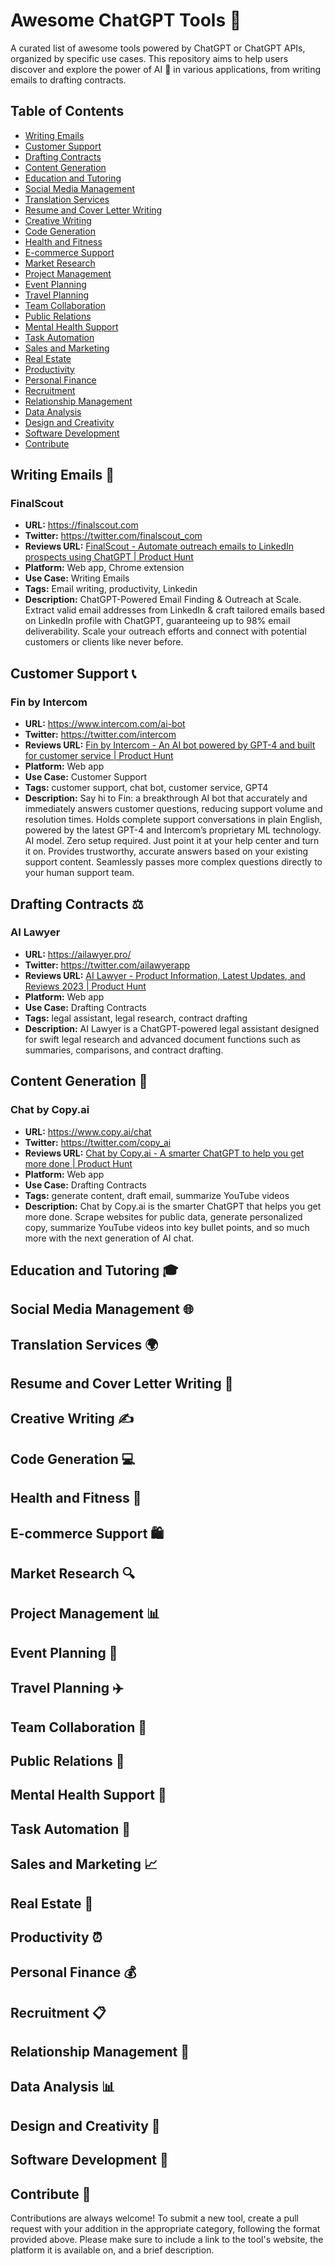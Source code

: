 # Awesome ChatGPT Tools 🚀

A curated list of awesome tools powered by ChatGPT or ChatGPT APIs, organized by specific use cases. This repository aims to help users discover and explore the power of AI 🤖 in various applications, from writing emails to drafting contracts.

## Table of Contents

- [Writing Emails](#writing-emails)
- [Customer Support](#customer-support)
- [Drafting Contracts](#drafting-contracts)
- [Content Generation](#content-generation)
- [Education and Tutoring](#education-and-tutoring)
- [Social Media Management](#social-media-management)
- [Translation Services](#translation-services)
- [Resume and Cover Letter Writing](#resume-and-cover-letter-writing)
- [Creative Writing](#creative-writing)
- [Code Generation](#code-generation)
- [Health and Fitness](#health-and-fitness)
- [E-commerce Support](#e-commerce-support)
- [Market Research](#market-research)
- [Project Management](#project-management)
- [Event Planning](#event-planning)
- [Travel Planning](#travel-planning)
- [Team Collaboration](#team-collaboration)
- [Public Relations](#public-relations)
- [Mental Health Support](#mental-health-support)
- [Task Automation](#task-automation)
- [Sales and Marketing](#sales-and-marketing)
- [Real Estate](#real-estate)
- [Productivity](#productivity)
- [Personal Finance](#personal-finance)
- [Recruitment](#recruitment)
- [Relationship Management](#relationship-management)
- [Data Analysis](#data-analysis)
- [Design and Creativity](#design-and-creativity)
- [Software Development](#software-development)
- [Contribute](#contribute)

## Writing Emails 📧

### FinalScout

- **URL:** https://finalscout.com
- **Twitter:** https://twitter.com/finalscout_com
- **Reviews URL:** [FinalScout - Automate outreach emails to LinkedIn prospects using ChatGPT | Product Hunt](https://www.producthunt.com/posts/finalscout-2)
- **Platform:** Web app, Chrome extension
- **Use Case:** Writing Emails
- **Tags:** Email writing, productivity, Linkedin
- **Description:** ChatGPT-Powered Email Finding & Outreach at Scale. Extract valid email addresses from LinkedIn & craft tailored emails based on LinkedIn profile with ChatGPT, guaranteeing up to 98% email deliverability. Scale your outreach efforts and connect with potential customers or clients like never before.

## Customer Support 📞

### Fin by Intercom

- **URL:** https://www.intercom.com/ai-bot
- **Twitter:** https://twitter.com/intercom
- **Reviews URL:** [Fin by Intercom - An AI bot powered by GPT-4 and built for customer service | Product Hunt](https://www.producthunt.com/posts/fin-by-intercom)
- **Platform:** Web app
- **Use Case:** Customer Support
- **Tags:** customer support, chat bot, customer service, GPT4
- **Description:** Say hi to Fin: a breakthrough AI bot that accurately and immediately answers customer questions, reducing support volume and resolution times. Holds complete support conversations in plain English, powered by the latest GPT-4 and Intercom’s proprietary ML technology. AI model. Zero setup required. Just point it at your help center and turn it on. Provides trustworthy, accurate answers based on your existing support content. Seamlessly passes more complex questions directly to your human support team.

## Drafting Contracts ⚖️

### AI Lawyer

- **URL:** https://ailawyer.pro/
- **Twitter:** https://twitter.com/ailawyerapp
- **Reviews URL:** [AI Lawyer - Product Information, Latest Updates, and Reviews 2023 | Product Hunt](https://www.producthunt.com/products/ai-lawyer)
- **Platform:** Web app
- **Use Case:** Drafting Contracts
- **Tags:** legal assistant, legal research, contract drafting
- **Description:** AI Lawyer is a ChatGPT-powered legal assistant designed for swift legal research and advanced document functions such as summaries, comparisons, and contract drafting.

## Content Generation 📝

### Chat by Copy.ai

- **URL:** https://www.copy.ai/chat
- **Twitter:** https://twitter.com/copy_ai
- **Reviews URL:** [Chat by Copy.ai - A smarter ChatGPT to help you get more done | Product Hunt](https://www.producthunt.com/posts/chat-by-copy-ai)
- **Platform:** Web app
- **Use Case:** Drafting Contracts
- **Tags:** generate content, draft email, summarize YouTube videos
- **Description:** Chat by Copy.ai is the smarter ChatGPT that helps you get more done. Scrape websites for public data, generate personalized copy, summarize YouTube videos into key bullet points, and so much more with the next generation of AI chat.

## Education and Tutoring 🎓

## Social Media Management 🌐

## Translation Services 🌍

## Resume and Cover Letter Writing 📄

## Creative Writing ✍️

## Code Generation 💻

## Health and Fitness 💪

## E-commerce Support 🛍️

## Market Research 🔍

## Project Management 📊

## Event Planning 📆

## Travel Planning ✈️

## Team Collaboration 🤝

## Public Relations 📣

## Mental Health Support 🧠

## Task Automation 🤖

## Sales and Marketing 📈

## Real Estate 🏡

## Productivity ⏰

## Personal Finance 💰

## Recruitment 📋

## Relationship Management 💼

## Data Analysis 📊

## Design and Creativity 🎨

## Software Development 💾

## Contribute 🤝

Contributions are always welcome! To submit a new tool, create a pull request with your addition in the appropriate category, following the format provided above. Please make sure to include a link to the tool's website, the platform it is available on, and a brief description.
